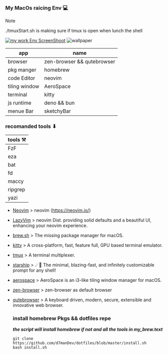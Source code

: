 ### My MacOs raicing Env 💻

> [!NOTE]
> ./tmuxStart.sh is making sure if tmux is open when lunch the shell

[![my work Env ScreenShoot](https://i.imgur.com/gZlAKA4.png)](https://i.imgur.com/gZlAKA4.png)
![wallpaper](https://i.imgur.com/3VeMb4x.jpeg)

| app           | name                       |
| ------------- | -------------------------- |
| browser       | zen-browser && qutebrowser |
| pkg manger    | homebrew                   |
| code Editor   | neovim                     |
| tiling window | AeroSpace                  |
| terminal      | kitty                      |
| js runtime    | deno && bun                |
| menue Bar     | sketchyBar                 |

### recomanded tools ⬇︎

| tools ⚒️ |
| -------- |
| FzF      |
| eza      |
| bat      |
| fd       |
| maccy    |
| ripgrep  |
| yazi     |

- [Neovim](https://github.com/neovim/neovim) > neovim (<https://neovim.io/>)
- [LazyVim](https://www.lazyvim.org) > neovim Dist.
  providing solid defaults and a beautiful UI, enhancing your neovim experience.
- [brew.sh](https://github.com/Homebrew/brew) > The missing package manager for
  macOS.
- [kitty](https://github.com/kovidgoyal/kitty) > A cross-platform, fast, feature full, GPU based terminal emulator.
- [tmux](https://github.com/tmux/tmux) > A terminal multiplexer.
- [starship](https://github.com/starship/starship) > ☄🌌️ The minimal,
  blazing-fast, and infinitely customizable prompt for any shell!
- [aerospace](https://github.com/nikitabobko/AeroSpace) > AeroSpace is an
  i3-like tiling window manager for macOS.
- [zen-browser](https://github.com/zen-browser/www) > zen-browser as default
  browser
- [qutebrowser](https://github.com/qutebrowser/qutebrowser) > A keyboard driven,
  modern, secure, extensible and innovative web browser.

  ### install homebrew Pkgs && dotfiles repe

  **_the script will install homebrew if not and all the tools in
  my_brew.text_**

  ```
  git clone https://github.com/d7manDev/dotfiles/blob/master/install.sh
  bash install.sh
  ```
